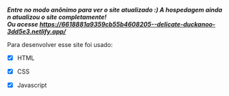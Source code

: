 ***Entre no modo anônimo para ver o site atualizado :) A hospedagem ainda n atualizou o site completamente!*** <br>
***Ou acesse https://6618881a9359cb55b4608205--delicate-duckanoo-3dd5e3.netlify.app/***

Para desenvolver esse site foi usado:
- [x] HTML
- [x] CSS
- [x] Javascript


